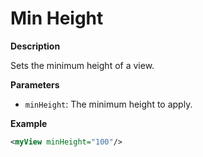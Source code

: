 # Min Height

**Description**

Sets the minimum height of a view.

**Parameters**

- `minHeight`: The minimum height to apply.

**Example**

```xml
<myView minHeight="100"/>
```
